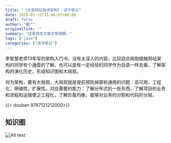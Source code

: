 ```yaml
---
title: "《大型网站技术架构》-读书笔记"
date: 2019-01-12T15:46:07+08:00
draft: false
author: "瞿广"
originallink: ""
summary: "这里填写文章文章摘要。"
tags: ["java"]
categories: ["读书笔记"]
---
```

李智慧老师13年写的架构入门书，没有太深入的内容，比较适合刚刚接触网站架构的同学有个通盘的了解，也可以是有一定经验的同学作为目录一样去看。了解架构的演化历史，形成知识图和大局观。

何为架构，要有大局观，大局观就是提前预防掉那些通用的问题：高可用，工程化，伸缩性，扩展性。对应需要的能力：了解分布式的一些东西，了解项目的业务和流程和运维使之工程化，了解负载均衡，能够对业务的分割和代码的分层。


{{< douban 9787121212000>}}


## 知识图
![Alt text](/img/read-note/big-website-architecture.png)